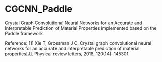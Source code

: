 # CGCNN_Paddle
Crystal Graph Convolutional Neural Networks for an Accurate and Interpretable Prediction of Material Properties implemented based on the Paddle framework


Reference:
[1] Xie T, Grossman J C. Crystal graph convolutional neural networks for an accurate and interpretable prediction of material properties[J]. Physical review letters, 2018, 120(14): 145301.
